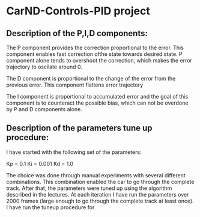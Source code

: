# CarND-Controls-PID project

## Description of the P,I,D components:

The P component provides the correction proportional to the error. This component enables
fast correction ofthe state towards desired state. P component alone tends to overshoot the
correction, which makes the error trajectory to oscilate around 0.

The D component is proportional to the change of the error from the previous error. This component
flattens error trajectory

The I component is proportional to accumulated error and the goal of this component is to counteract the possible bias,
which can not be overdone by P and D components alone.

## Description of the parameters tune up procedure:

I have started with the following set of the parameters:

Kp = 0.1  Ki = 0.001 Kd = 1.0

The choice was done through manual experiments with several different combinations.
This combination enabled the car to go through the complete track. After that, the parameters
were tuned up using the algorithm described in the lectures. At each iteration I have run the parameters
over 2000 frames (large enough to go through the complete track at least once). I have run the tuneup procedure for